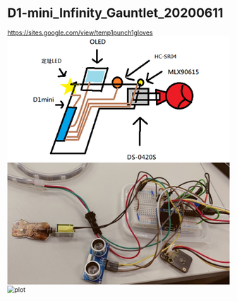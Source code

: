 # D1-mini_Infinity_Gauntlet_20200611  
https://sites.google.com/view/temp1punch1gloves  
![plot](./images/Untitled.png)
![plot](./images/Untitled.jpg)
![plot](./images/Untitled(1).png)
